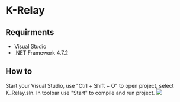 # K-Relay
## Requirments
- Visual Studio
- .NET Framework 4.7.2
## How to
Start your Visual Studio, use "Ctrl + Shift + O" to open project, select K_Relay.sln. In toolbar use "Start" to compile and run project.
![](https://i.imgur.com/HxzU9En.png)
